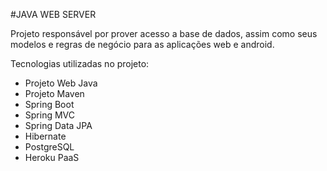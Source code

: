 #JAVA WEB SERVER

Projeto responsável por prover acesso a base de dados, assim como seus modelos e regras de negócio para as aplicações web e android.

Tecnologias utilizadas no projeto:

- Projeto Web Java
- Projeto Maven
- Spring Boot
- Spring MVC
- Spring Data JPA
- Hibernate
- PostgreSQL
- Heroku PaaS
